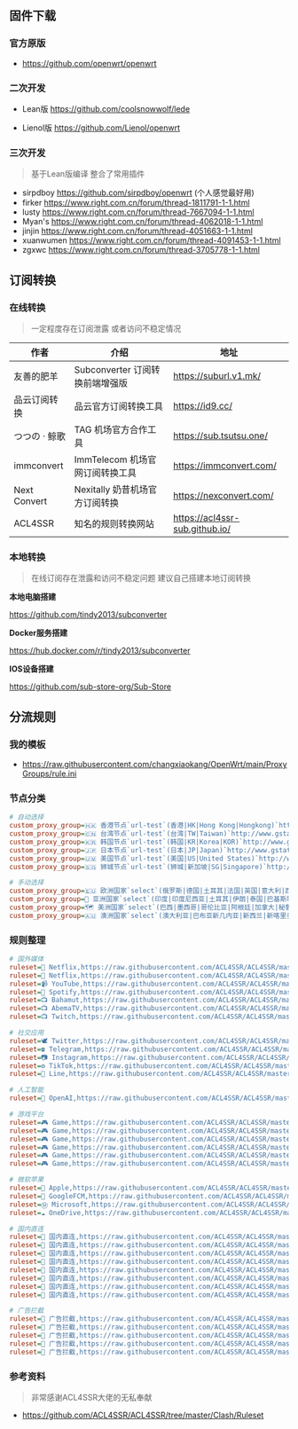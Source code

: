 ## 固件下载

### 官方原版

* https://github.com/openwrt/openwrt



### 二次开发

* Lean版 https://github.com/coolsnowwolf/lede

* Lienol版 https://github.com/Lienol/openwrt



### 三次开发

> 基于Lean版编译 整合了常用插件

* sirpdboy https://github.com/sirpdboy/openwrt (个人感觉最好用)
* firker https://www.right.com.cn/forum/thread-1811791-1-1.html
* lusty https://www.right.com.cn/forum/thread-7667094-1-1.html
* Myan's https://www.right.com.cn/forum/thread-4062018-1-1.html
* jinjin https://www.right.com.cn/forum/thread-4051663-1-1.html
* xuanwumen https://www.right.com.cn/forum/thread-4091453-1-1.html
* zgxwc https://www.right.com.cn/forum/thread-3705778-1-1.html





## 订阅转换

### 在线转换

> 一定程度存在订阅泄露 或者访问不稳定情况

| 作者          | 介绍                            | 地址                           |
| ------------- | ------------------------------- | ------------------------------ |
| 友善的肥羊    | Subconverter 订阅转换前端增强版 | https://suburl.v1.mk/          |
| 品云订阅转换  | 品云官方订阅转换工具            | https://id9.cc/                |
| つつの · 鲸歌 | TAG 机场官方合作工具            | https://sub.tsutsu.one/        |
| immconvert    | ImmTelecom 机场官网订阅转换工具 | https://immconvert.com/        |
| Next Convert  | Nexitally 奶昔机场官方订阅转换  | https://nexconvert.com/        |
| ACL4SSR       | 知名的规则转换网站              | https://acl4ssr-sub.github.io/ |



### 本地转换

> 在线订阅存在泄露和访问不稳定问题 建议自己搭建本地订阅转换

**本地电脑搭建**

https://github.com/tindy2013/subconverter



**Docker服务搭建**

https://hub.docker.com/r/tindy2013/subconverter



**IOS设备搭建**

https://github.com/sub-store-org/Sub-Store





## 分流规则

### 我的模板

* https://raw.githubusercontent.com/changxiaokang/OpenWrt/main/ProxyGroups/rule.ini



### 节点分类

```ini
# 自动选择
custom_proxy_group=🇭🇰 香港节点`url-test`(香港|HK|Hong Kong|Hongkong)`http://www.gstatic.com/generate_204`300,,100
custom_proxy_group=🇨🇳 台湾节点`url-test`(台湾|TW|Taiwan)`http://www.gstatic.com/generate_204`300,,100
custom_proxy_group=🇰🇷 韩国节点`url-test`(韩国|KR|Korea|KOR)`http://www.gstatic.com/generate_204`300,,100
custom_proxy_group=🇯🇵 日本节点`url-test`(日本|JP|Japan)`http://www.gstatic.com/generate_204`300,,100
custom_proxy_group=🇺🇲 美国节点`url-test`(美国|US|United States)`http://www.gstatic.com/generate_204`300,,100
custom_proxy_group=🇸🇬 狮城节点`url-test`(狮城|新加坡|SG|Singapore)`http://www.gstatic.com/generate_204`300,,100

# 手动选择
custom_proxy_group=🇪🇺 欧洲国家`select`(俄罗斯|德国|土耳其|法国|英国|意大利|西班牙|乌克兰|波兰|荷兰|葡萄牙|比利时)
custom_proxy_group=🎏 亚洲国家`select`(印度|印度尼西亚|土耳其|伊朗|泰国|巴基斯坦|菲律宾|马来西亚|越南|缅甸|柬埔寨)
custom_proxy_group=🗺︎ 美洲国家`select`(巴西|墨西哥|哥伦比亚|阿根廷|加拿大|秘鲁|委内瑞拉|智利|厄瓜多尔|玻利维亚)
custom_proxy_group=🇦🇺 澳洲国家`select`(澳大利亚|巴布亚新几内亚|新西兰|新喀里多尼亚|斐济)
```



### 规则整理

```ini
# 国外媒体
ruleset=🎥 Netflix,https://raw.githubusercontent.com/ACL4SSR/ACL4SSR/master/Clash/Ruleset/Netflix.list
ruleset=🎥 Netflix,https://raw.githubusercontent.com/ACL4SSR/ACL4SSR/master/Clash/Ruleset/NetflixIP.list
ruleset=📹 YouTube,https://raw.githubusercontent.com/ACL4SSR/ACL4SSR/master/Clash/Ruleset/YouTube.list
ruleset=🎵 Spotify,https://raw.githubusercontent.com/ACL4SSR/ACL4SSR/master/Clash/Ruleset/Spotify.list
ruleset=📺 Bahamut,https://raw.githubusercontent.com/ACL4SSR/ACL4SSR/master/Clash/Ruleset/Bahamut.list
ruleset=📺 AbemaTV,https://raw.githubusercontent.com/ACL4SSR/ACL4SSR/master/Clash/Ruleset/AbemaTV.list
ruleset=📺 Twitch,https://raw.githubusercontent.com/ACL4SSR/ACL4SSR/master/Clash/Ruleset/Twitch.list

# 社交应用
ruleset=🕊 Twitter,https://raw.githubusercontent.com/ACL4SSR/ACL4SSR/master/Clash/Ruleset/Twitter.list
ruleset=☎ Telegram,https://raw.githubusercontent.com/ACL4SSR/ACL4SSR/master/Clash/Telegram.list
ruleset=📷 Instagram,https://raw.githubusercontent.com/ACL4SSR/ACL4SSR/master/Clash/Ruleset/Instagram.list
ruleset=⚙️ TikTok,https://raw.githubusercontent.com/ACL4SSR/ACL4SSR/master/Clash/Ruleset/TikTok.list
ruleset=🤙 Line,https://raw.githubusercontent.com/ACL4SSR/ACL4SSR/master/Clash/Ruleset/Line.list

# 人工智能
ruleset=🧠 OpenAI,https://raw.githubusercontent.com/ACL4SSR/ACL4SSR/master/Clash/Ruleset/OpenAi.list

# 游戏平台
ruleset=🎮 Game,https://raw.githubusercontent.com/ACL4SSR/ACL4SSR/master/Clash/Ruleset/Xbox.list
ruleset=🎮 Game,https://raw.githubusercontent.com/ACL4SSR/ACL4SSR/master/Clash/Ruleset/Epic.list
ruleset=🎮 Game,https://raw.githubusercontent.com/ACL4SSR/ACL4SSR/master/Clash/Ruleset/Sony.list
ruleset=🎮 Game,https://raw.githubusercontent.com/ACL4SSR/ACL4SSR/master/Clash/Ruleset/Origin.list
ruleset=🎮 Game,https://raw.githubusercontent.com/ACL4SSR/ACL4SSR/master/Clash/Ruleset/Steam.list
ruleset=🎮 Game,https://raw.githubusercontent.com/ACL4SSR/ACL4SSR/master/Clash/Ruleset/Nintendo.list

# 微软苹果
ruleset=🍎 Apple,https://raw.githubusercontent.com/ACL4SSR/ACL4SSR/master/Clash/Apple.list
ruleset=📢 GoogleFCM,https://raw.githubusercontent.com/ACL4SSR/ACL4SSR/master/Clash/Ruleset/GoogleFCM.list
ruleset=Ⓜ️ Microsoft,https://raw.githubusercontent.com/ACL4SSR/ACL4SSR/master/Clash/Microsoft.list
ruleset=☁ OneDrive,https://raw.githubusercontent.com/ACL4SSR/ACL4SSR/master/Clash/OneDrive.list

# 国内直连
ruleset=🚩 国内直连,https://raw.githubusercontent.com/ACL4SSR/ACL4SSR/master/Clash/GoogleCN.list
ruleset=🚩 国内直连,https://raw.githubusercontent.com/ACL4SSR/ACL4SSR/master/Clash/ChinaIp.list
ruleset=🚩 国内直连,https://raw.githubusercontent.com/ACL4SSR/ACL4SSR/master/Clash/ChinaIpV6.list
ruleset=🚩 国内直连,https://raw.githubusercontent.com/ACL4SSR/ACL4SSR/master/Clash/ChinaDomain.list
ruleset=🚩 国内直连,https://raw.githubusercontent.com/ACL4SSR/ACL4SSR/master/Clash/ChinaCompanyIp.list
ruleset=🚩 国内直连,https://raw.githubusercontent.com/ACL4SSR/ACL4SSR/master/Clash/Download.list
ruleset=🚩 国内直连,https://raw.githubusercontent.com/ACL4SSR/ACL4SSR/master/Clash/LocalAreaNetwork.list
ruleset=🚩 国内直连,https://raw.githubusercontent.com/ACL4SSR/ACL4SSR/master/Clash/UnBan.list

# 广告拦截
ruleset=🛑 广告拦截,https://raw.githubusercontent.com/ACL4SSR/ACL4SSR/master/Clash/BanEasyList.list
ruleset=🛑 广告拦截,https://raw.githubusercontent.com/ACL4SSR/ACL4SSR/master/Clash/BanEasyListChina.list
ruleset=🛑 广告拦截,https://raw.githubusercontent.com/ACL4SSR/ACL4SSR/master/Clash/BanAD.list
ruleset=🛑 广告拦截,https://raw.githubusercontent.com/ACL4SSR/ACL4SSR/master/Clash/BanProgramAD.list
ruleset=🛑 广告拦截,https://raw.githubusercontent.com/ACL4SSR/ACL4SSR/master/Clash/BanEasyPrivacy.list
```



### 参考资料

> 非常感谢ACL4SSR大佬的无私奉献

* https://github.com/ACL4SSR/ACL4SSR/tree/master/Clash/Ruleset

